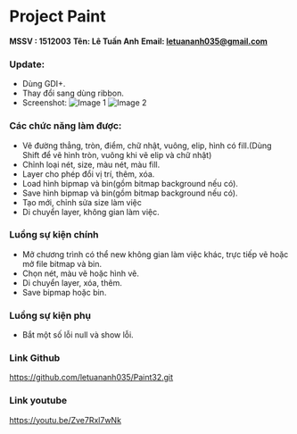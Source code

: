 # Project Paint
**MSSV : 1512003**
**Tên: Lê Tuấn Anh**
**Email: letuananh035@gmail.com**

### Update:
  - Dùng GDI+.
  - Thay đổi sang dùng ribbon.
  - Screenshot:
  ![Image 1](https://i.imgur.com/FIeidtB.png)
  ![Image 2](https://i.imgur.com/k7RSiOo.png)
### Các chức năng làm được:
  - Vẽ đường thẳng, tròn, điểm, chữ nhật, vuông, elip, hình có fill.(Dùng Shift để vẽ hình tròn, vuông khi vẽ elip và chữ nhật)
  - Chỉnh loại nét, size, màu nét, màu fill.
  - Layer cho phép đổi vị trí, thêm, xóa.
  - Load hình bipmap và bin(gồm bitmap background nếu có).
  - Save hình bipmap và bin(gồm bitmap background nếu có).
  - Tạo mới, chỉnh sửa size làm việc
  - Di chuyển layer, không gian làm việc.
### Luồng sự kiện chính
  - Mở chương trình có thể new không gian làm việc khác, trực tiếp vẽ hoặc mở file bitmap và bin.
  - Chọn nét, màu vẽ hoặc hình vẽ.
  - Di chuyển layer, xóa, thêm.
  - Save bipmap hoặc bin.
### Luồng sự kiện phụ
  - Bắt một số lỗi null và show lỗi.
### Link Github
https://github.com/letuananh035/Paint32.git
### Link youtube
 https://youtu.be/Zve7Rxl7wNk
